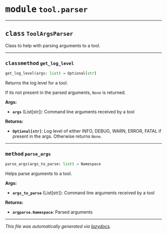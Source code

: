 <!-- markdownlint-disable -->



# <kbd>module</kbd> `tool.parser`






---



## <kbd>class</kbd> `ToolArgsParser`
Class to help with parsing arguments to a tool. 




---



### <kbd>classmethod</kbd> `get_log_level`

```python
get_log_level(args: list) → Optional[str]
```

Returns the log level for a tool. 

If its not present in the parsed arguments, `None` is returned. 



**Args:**
 
 - <b>`args`</b> (List[str]):  Command line arguments received by a tool 



**Returns:**
 
 - <b>`Optional[str]`</b>:  Log level of either INFO, DEBUG, WARN, ERROR, FATAL if  present in the args. Otherwise returns `None`. 

---



### <kbd>method</kbd> `parse_args`

```python
parse_args(args_to_parse: list) → Namespace
```

Helps parse arguments to a tool. 



**Args:**
 
 - <b>`args_to_parse`</b> (List[str]):  Command line arguments received by a tool 



**Returns:**
 
 - <b>`argparse.Namespace`</b>:  Parsed arguments 




---

_This file was automatically generated via [lazydocs](https://github.com/ml-tooling/lazydocs)._
